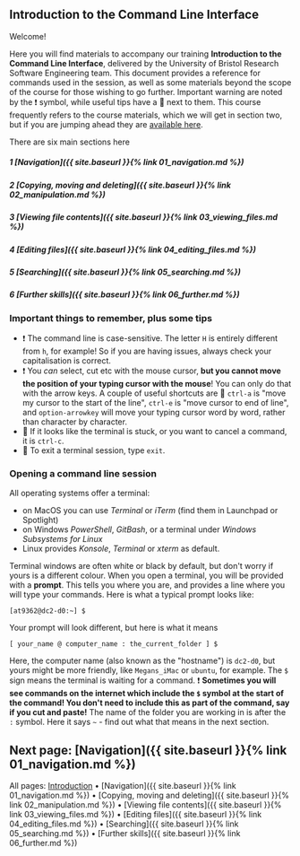 ## Introduction to the Command Line Interface

Welcome!

Here you will find materials to accompany our training **Introduction to the Command Line Interface**, delivered by the University of Bristol Research Software Engineering team. This document provides a reference for commands used in the session, as well as some materials beyond the scope of the course for those wishing to go further. Important warning are noted by the ❗ symbol, while useful tips have a 💙 next to them. This course frequently refers to the course materials, which we will get in section two, but if you are jumping ahead they are [available here](https://github.com/altanner/intro_to_CLI/raw/main/command_line_files.zip).

There are six main sections here

##### 1 [Navigation]({{ site.baseurl }}{% link 01_navigation.md %}) 
##### 2 [Copying, moving and deleting]({{ site.baseurl }}{% link 02_manipulation.md %})
##### 3 [Viewing file contents]({{ site.baseurl }}{% link 03_viewing_files.md %})
##### 4 [Editing files]({{ site.baseurl }}{% link 04_editing_files.md %})
##### 5 [Searching]({{ site.baseurl }}{% link 05_searching.md %})
##### 6 [Further skills]({{ site.baseurl }}{% link 06_further.md %})

### Important things to remember, plus some tips

- ❗ The command line is case-sensitive. The letter `H` is entirely different from `h`, for example! So if you are having issues, always check your capitalisation is correct.
- ❗ You *can* select, cut etc with the mouse cursor, **but you cannot move the position of your typing cursor with the mouse**! You can only do that with the arrow keys. A couple of useful shortcuts are 💙 `ctrl-a` is "move my cursor to the start of the line", `ctrl-e` is "move cursor to end of line", and `option-arrowkey` will move your typing cursor word by word, rather than character by character.
- 💙 If it looks like the terminal is stuck, or you want to cancel a command, it is `ctrl-c`.
- 💙 To exit a terminal session, type `exit`.

### Opening a command line session

All operating systems offer a terminal: 
- on MacOS you can use *Terminal* or *iTerm* (find them in Launchpad or Spotlight)
- on Windows *PowerShell*, *GitBash*, or a terminal under *Windows Subsystems for Linux* 
- Linux provides *Konsole*, *Terminal* or *xterm* as default.

Terminal windows are often white or black by default, but don't worry if yours is a different colour. When you open a terminal, you will be provided with a **prompt**. This tells you where you are, and provides a line where you will type your commands. Here is what a typical prompt looks like:

```
[at9362@dc2-d0:~] $
```

Your prompt will look different, but here is what it means

```
[ your_name @ computer_name : the_current_folder ] $
```

Here, the computer name (also known as the "hostname") is `dc2-d0`, but yours might be more friendly, like `Megans_iMac` or `ubuntu`, for example. 
The `$` sign means the terminal is waiting for a command. ❗ **Sometimes you will see commands on the internet which include the `$` symbol at the start of the command! You don't need to include this as part of the command, say if you cut and paste!** The name of the folder you are working in is after the `:` symbol. Here it says `~` - find out what that means in the next section. 

## Next page: [Navigation]({{ site.baseurl }}{% link 01_navigation.md %})

All pages: [Introduction](https://altanner.github.io/intro_to_CLI) • [Navigation]({{ site.baseurl }}{% link 01_navigation.md %}) • [Copying, moving and deleting]({{ site.baseurl }}{% link 02_manipulation.md %}) • [Viewing file contents]({{ site.baseurl }}{% link 03_viewing_files.md %}) • [Editing files]({{ site.baseurl }}{% link 04_editing_files.md %}) • [Searching]({{ site.baseurl }}{% link 05_searching.md %}) • [Further skills]({{ site.baseurl }}{% link 06_further.md %})
